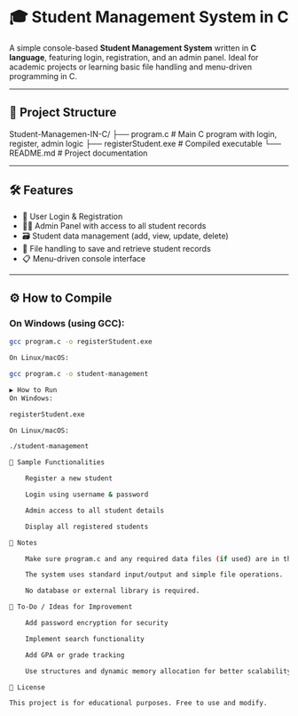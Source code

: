 # 🎓 Student Management System in C

A simple console-based **Student Management System** written in **C language**, featuring login, registration, and an admin panel. Ideal for academic projects or learning basic file handling and menu-driven programming in C.

---

## 📁 Project Structure

Student-Managemen-IN-C/
├── program.c # Main C program with login, register, admin logic
├── registerStudent.exe # Compiled executable
└── README.md # Project documentation


---

## 🛠️ Features

- 🔐 User Login & Registration
- 🧑‍💼 Admin Panel with access to all student records
- 🗃️ Student data management (add, view, update, delete)
- 💾 File handling to save and retrieve student records
- 📋 Menu-driven console interface

---

## ⚙️ How to Compile

### On Windows (using GCC):
```bash
gcc program.c -o registerStudent.exe

On Linux/macOS:

gcc program.c -o student-management

▶️ How to Run
On Windows:

registerStudent.exe

On Linux/macOS:

./student-management

🧪 Sample Functionalities

    Register a new student

    Login using username & password

    Admin access to all student details

    Display all registered students

📝 Notes

    Make sure program.c and any required data files (if used) are in the same directory.

    The system uses standard input/output and simple file operations.

    No database or external library is required.

📌 To-Do / Ideas for Improvement

    Add password encryption for security

    Implement search functionality

    Add GPA or grade tracking

    Use structures and dynamic memory allocation for better scalability

📄 License

This project is for educational purposes. Free to use and modify.
